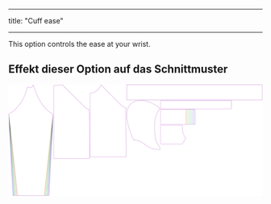 - - -
title: "Cuff ease"
- - -

This option controls the ease at your wrist.

## Effekt dieser Option auf das Schnittmuster

![This image shows the effect of this option by superimposing several variants that have a different value for this option](hugo_cuffease_sample.svg "Effect of this option on the pattern")
